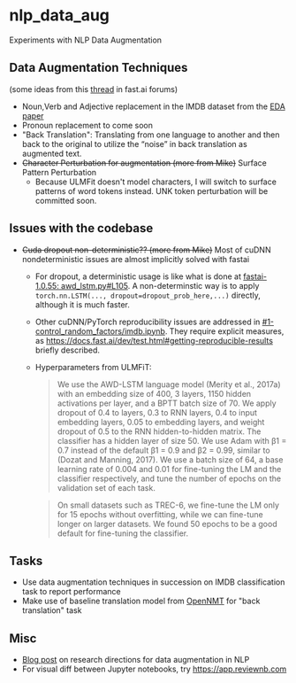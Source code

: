 # nlp_data_aug
Experiments with NLP Data Augmentation

## Data Augmentation Techniques
(some ideas from this [thread](https://forums.fast.ai/t/nlp-data-augmentation-experiments/39902) in fast.ai forums)
- Noun,Verb and Adjective replacement in the IMDB dataset from the [EDA paper](https://arxiv.org/abs/1901.11196)
- Pronoun replacement to come soon
- "Back Translation": Translating from one language to another and then back to the original to utilize the “noise” in back translation as augmented text.
- ~~Character Perturbation for augmentation (more from Mike)~~ Surface Pattern Perturbation
  * Because ULMFit doesn't model characters, I will switch to surface patterns of word tokens instead. UNK token perturbation will be committed soon.

## Issues with the codebase
- ~~Cuda dropout non-deterministic?? (more from Mike)~~ Most of cuDNN nondeterministic issues are almost implicitly solved with fastai
  * For dropout, a deterministic usage is like what is done at [fastai-1.0.55: awd_lstm.py#L105](https://github.com/fastai/fastai/blob/release-1.0.55/fastai/text/models/awd_lstm.py#L105). A non-determinstic way is to apply `torch.nn.LSTM(..., dropout=dropout_prob_here,...)` directly, although it is much faster.
  * Other cuDNN/PyTorch reproducibility issues are addressed in [#1-control_random_factors/imdb.ipynb](anz9990/nlp_data_aug/blob/%231-control_random_factors/imdb.ipynb). They require explicit measures, as https://docs.fast.ai/dev/test.html#getting-reproducible-results briefly described.
  * Hyperparameters from ULMFiT:

    > We use the AWD-LSTM language model (Merity et al., 2017a) with an embedding size of 400, 3 layers, 1150 hidden activations per layer, and a BPTT batch size of 70. We apply dropout of 0.4 to layers, 0.3 to RNN layers, 0.4 to input embedding layers, 0.05 to embedding layers, and weight dropout of 0.5 to the RNN hidden-to-hidden matrix. The classifier has a hidden layer of size 50. We use Adam with β1 = 0.7 instead of the default β1 = 0.9 and β2 = 0.99, similar to (Dozat and Manning, 2017). We use a batch size of 64, a base learning rate of 0.004 and 0.01 for fine-tuning the LM and the classifier respectively, and tune the number of epochs on the validation set of each task.

    > On small datasets such as TREC-6, we fine-tune the LM only for 15 epochs without overfitting, while we can fine-tune longer on larger datasets. We found 50 epochs to be a good default for fine-tuning the classifier.



## Tasks
- Use data augmentation techniques in succession on IMDB classification task to report performance
- Make use of baseline translation model from [OpenNMT](http://opennmt.net/Models-py/) for "back translation" task

## Misc
- [Blog post](http://blog.aylien.com/research-directions-at-aylien-in-nlp-and-transfer-learning/#taskindependentdataaugmentationfornlp) on research directions for data augmentation in NLP
- For visual diff between Jupyter notebooks, try https://app.reviewnb.com
